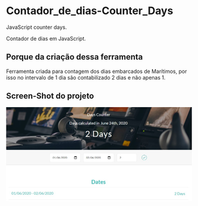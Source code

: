 # Contador_de_dias-Counter_Days

JavaScript counter days.

Contador de dias em JavaScript.

## Porque da criação dessa ferramenta

Ferramenta criada para contagem dos dias embarcados de Marítimos, por isso no intervalo de 1 dia são contabilizado 2 dias e não apenas 1.

## Screen-Shot do projeto

![Contador de dias](https://github.com/gabrielmxavier/Contador_de_dias-Counter_Days/blob/master/Screen-shot.jpg)
